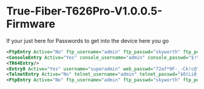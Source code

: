 # True-Fiber-T626Pro-V1.0.0.5-Firmware
If your just here for Passwords to get into the device here you go
```xml
<FtpEntry Active="No" ftp_username="admin" ftp_passwd="skyworth" ftp_port="21" />
<ConsoleEntry Active="Yes" console_username="admin" console_passwd="$!%^kyw0rth" />
<TR64Entry/>
<Entry0 Active="Yes" username="superadmin" web_passwd="72af*9F-_-Ck!c@" display_mask="FF FF FF FF FF BF FF FF FF" pwd_control="1" Logged="0" LoginIp="192.168.1.36" Logoff="1" />
<TelnetEntry Active="No" telnet_username="admin" telnet_passwd="$O(Li0_o)$!%^" telnet_port="22666" />
<FtpEntry Active="No" ftp_username="admin" ftp_passwd="skyworth" ftp_port="21" />
```
